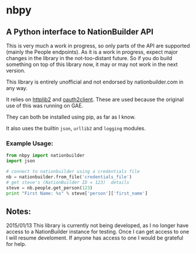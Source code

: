 # nbpy


## A Python interface to NationBuilder API
This is very much a work in progress, so only parts of the API are supported (mainly the People endpoints). As it is a work in progress, expect major changes in the library in the not-too-distant future. So if you do build something on top of this library now, it may or may not work in the next version. 

This library is entirely unofficial and not endorsed by nationbuilder.com in any way. 

It relies on [httplib2](https://github.com/jcgregorio/httplib2) and [oauth2client](https://code.google.com/p/google-api-python-client/wiki/OAuth2Client). These are used because the original use of this was running on GAE. 

They can both be installed using pip, as far as I know.

It also uses the builtin `json`, `urllib2` and `logging` modules. 

### Example Usage: 

```python
from nbpy import nationbuilder
import json

# connect to nationbuilder using a credentials file
nb = nationbuilder.from_file('credentials_file')
# get steve's (NationBuilder ID = 123)  details
steve = nb.people.get_person(123)
print "First Name: %s" % steve['person']['first_name']
```

## Notes: 
2015/01/13 
This library is currently not being developed, as I no longer have access to a NationBuilder instance for testing. Once I can get access to one I will resume develoment. If anyone has access to one I would be grateful for help.
